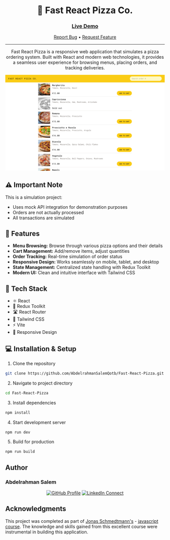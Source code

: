 <div align="center">

# 🍕 Fast React Pizza Co.

### [**Live Demo**](https://fast-react-pizza-salem.vercel.app/)

[Report Bug](https://github.com/AbdelrahmanSalemQotb/Fast-React-Pizza/issues) • [Request Feature](https://github.com/AbdelrahmanSalemQotb/Fast-React-Pizza/pulls)

   <hr>

Fast React Pizza is a responsive web application that simulates a pizza ordering system. Built with React and modern web technologies, it provides a seamless user experience for browsing menus, placing orders, and tracking deliveries.

![App Screenshot](./public/screenshot.png)

</div>

## ⚠️ Important Note

This is a simulation project:

- Uses mock API integration for demonstration purposes
- Orders are not actually processed
- All transactions are simulated

## 🎯 Features

- **Menu Browsing:** Browse through various pizza options and their details
- **Cart Management:** Add/remove items, adjust quantities
- **Order Tracking:** Real-time simulation of order status
- **Responsive Design:** Works seamlessly on mobile, tablet, and desktop
- **State Management:** Centralized state handling with Redux Toolkit
- **Modern UI:** Clean and intuitive interface with Tailwind CSS

## 🚀 Tech Stack

- ⚛️ React
- 🔄 Redux Toolkit
- 🛣️ React Router
- 🎨 Tailwind CSS
- ⚡ Vite
- 📱 Responsive Design

## 💻 Installation & Setup

1. Clone the repository

```bash
git clone https://github.com/AbdelrahmanSalemQotb/Fast-React-Pizza.git
```

2. Navigate to project directory

```bash
cd Fast-React-Pizza
```

3. Install dependencies

```bash
npm install
```

4. Start development server

```bash
npm run dev
```

5. Build for production

```bash
npm run build
```

## Author

### Abdelrahman Salem

<div align="center">

[![GitHub Profile](https://img.shields.io/badge/GitHub-Profile-black?style=flat-square&logo=github)](https://github.com/AbdelrahmanSalemQotb) [![LinkedIn Connect](https://img.shields.io/badge/LinkedIn-Connect-blue?style=flat-square&logo=linkedin)](https://www.linkedin.com/in/abdelrahman-salem-qotb)

</div>

## Acknowledgments

This project was completed as part of [Jonas Schmedtmann's](https://jonas.io/) - [javascript course](https://www.udemy.com/course/the-complete-javascript-course). The knowledge and skills gained from this excellent course were instrumental in building this application.

